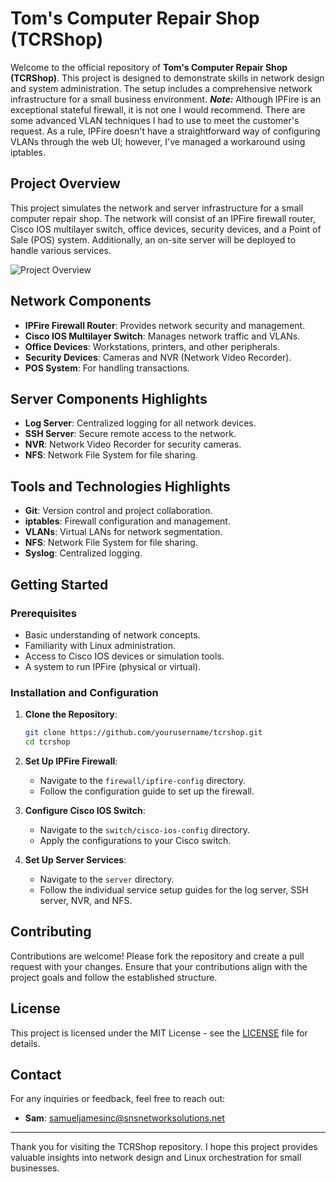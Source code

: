 # Tom's Computer Repair Shop (TCRShop)

Welcome to the official repository of **Tom's Computer Repair Shop (TCRShop)**. This project is designed to demonstrate skills in network design and system administration. The setup includes a comprehensive network infrastructure for a small business environment. ***Note:*** Although IPFire is an exceptional stateful firewall, it is not one I would recommend. There are some advanced VLAN techniques I had to use to meet the customer's request. As a rule, IPFire doesn't have a straightforward way of configuring VLANs through the web UI; however, I've managed a workaround using iptables.

## Project Overview

This project simulates the network and server infrastructure for a small computer repair shop. The network will consist of an IPFire firewall router, Cisco IOS multilayer switch, office devices, security devices, and a Point of Sale (POS) system. Additionally, an on-site server will be deployed to handle various services.

![Project Overview](/tcrshop/assets/tcrs_project-overview.png "Project Overview")

## Network Components

- **IPFire Firewall Router**: Provides network security and management.
- **Cisco IOS Multilayer Switch**: Manages network traffic and VLANs.
- **Office Devices**: Workstations, printers, and other peripherals.
- **Security Devices**: Cameras and NVR (Network Video Recorder).
- **POS System**: For handling transactions.

## Server Components Highlights

- **Log Server**: Centralized logging for all network devices.
- **SSH Server**: Secure remote access to the network.
- **NVR**: Network Video Recorder for security cameras.
- **NFS**: Network File System for file sharing.

## Tools and Technologies Highlights 

- **Git**: Version control and project collaboration.
- **iptables**: Firewall configuration and management.
- **VLANs**: Virtual LANs for network segmentation.
- **NFS**: Network File System for file sharing.
- **Syslog**: Centralized logging.

## Getting Started

### Prerequisites

- Basic understanding of network concepts.
- Familiarity with Linux administration.
- Access to Cisco IOS devices or simulation tools.
- A system to run IPFire (physical or virtual).

### Installation and Configuration

1. **Clone the Repository**:
    ```bash
    git clone https://github.com/yourusername/tcrshop.git
    cd tcrshop
    ```

2. **Set Up IPFire Firewall**:
    - Navigate to the `firewall/ipfire-config` directory.
    - Follow the configuration guide to set up the firewall.

3. **Configure Cisco IOS Switch**:
    - Navigate to the `switch/cisco-ios-config` directory.
    - Apply the configurations to your Cisco switch.

4. **Set Up Server Services**:
    - Navigate to the `server` directory.
    - Follow the individual service setup guides for the log server, SSH server, NVR, and NFS.

## Contributing

Contributions are welcome! Please fork the repository and create a pull request with your changes. Ensure that your contributions align with the project goals and follow the established structure.

## License

This project is licensed under the MIT License - see the [LICENSE](LICENSE) file for details.

## Contact

For any inquiries or feedback, feel free to reach out:

- **Sam**: [samueljamesinc@snsnetworksolutions.net](mailto:samueljamesinc@SamuelSJames)

---

Thank you for visiting the TCRShop repository. I hope this project provides valuable insights into network design and Linux orchestration for small businesses.
